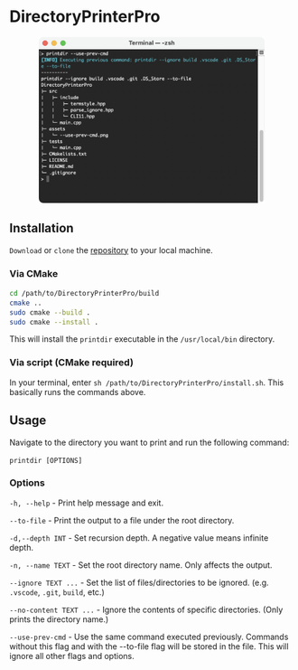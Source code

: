 # DirectoryPrinterPro

<div align="center">

<img alt="--use-prev-cmd" src="https://github.com/mrmagic2020/DirectoryPrinterPro/blob/main/assets/--use-prev-cmd.png?raw=true" width="400">

</div>

## Installation

`Download` or `clone` the [repository](https://github.com/mrmagic2020/DirectoryPrinterPro) to your local machine.

### Via CMake

```bash
cd /path/to/DirectoryPrinterPro/build
cmake ..
sudo cmake --build .
sudo cmake --install .
```

This will install the `printdir` executable in the `/usr/local/bin` directory.

### Via script (CMake required)

In your terminal, enter `sh /path/to/DirectoryPrinterPro/install.sh`. This basically runs the commands above.

## Usage

Navigate to the directory you want to print and run the following command:

`printdir [OPTIONS]`

### Options

`-h, --help` - Print help message and exit.

`--to-file` - Print the output to a file under the root directory.

`-d,--depth INT` - Set recursion depth. A negative value means infinite depth.

`-n, --name TEXT` - Set the root directory name. Only affects the output.

`--ignore TEXT ...` - Set the list of files/directories to be ignored. (e.g. `.vscode`, `.git`, `build`, etc.)

`--no-content TEXT ...` - Ignore the contents of specific directories. (Only prints the directory name.)

`--use-prev-cmd` - Use the same command executed previously. Commands without this flag and with the --to-file flag will be stored in the file. This will ignore all other flags and options.
